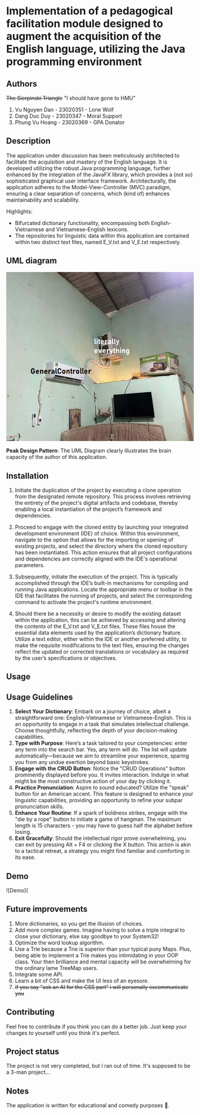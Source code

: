 # Implementation of a pedagogical facilitation module designed to augment the acquisition of the English language, utilizing the Java programming environment

## Authors
~~The Sierpinski Triangle~~ "I should have gone to HMU"
1. Vu Nguyen Dan - 23020351 - Lone Wolf
2. Dang Duc Duy - 23020347 - Moral Support
3. Phung Vu Hoang - 23020369 - GPA Donator

## Description
The application under discussion has been meticulously architected to facilitate the acquisition and mastery of the English language. 
It is developed utilizing the robust Java programming language, further enhanced by the integration of the JavaFX library, which provides a (not so) sophisticated graphical user interface framework. 
Architecturally, the application adheres to the Model-View-Controller (MVC) paradigm, ensuring a clear separation of concerns, which (kind of) enhances maintainability and scalability.

Highlights:
-  Bifurcated dictionary functionality, encompassing both English-Vietnamese and Vietnamese-English lexicons.
-  The repositories for linguistic data within this application are contained within two distinct text files, named E_V.txt and V_E.txt respectively. 

## UML diagram

![UML Diagram](src/main/resources/images/cursedUMLDiagram.jpg)

**Peak Design Pattern**: The UML Diagram clearly illustrates the brain capacity of the author of this application.

## Installation
1. Initiate the duplication of the project by executing a clone operation from the designated remote repository. This process involves retrieving the entirety of the project's digital artifacts and codebase, thereby enabling a local instantiation of the project’s framework and dependencies.

2. Proceed to engage with the cloned entity by launching your integrated development environment (IDE) of choice. Within this environment, navigate to the option that allows for the importing or opening of existing projects, and select the directory where the cloned repository has been instantiated. This action ensures that all project configurations and dependencies are correctly aligned with the IDE's operational parameters.

3. Subsequently, initiate the execution of the project. This is typically accomplished through the IDE’s built-in mechanisms for compiling and running Java applications. Locate the appropriate menu or toolbar in the IDE that facilitates the running of projects, and select the corresponding command to activate the project's runtime environment.

4. Should there be a necessity or desire to modify the existing dataset within the application, this can be achieved by accessing and altering the contents of the E_V.txt and V_E.txt files. These files house the essential data elements used by the application’s dictionary feature. Utilize a text editor, either within the IDE or another preferred utility, to make the requisite modifications to the text files, ensuring the changes reflect the updated or corrected translations or vocabulary as required by the user’s specifications or objectives.

## Usage
## Usage Guidelines

1. **Select Your Dictionary**: Embark on a journey of choice, albeit a straightforward one: English-Vietnamese or Vietnamese-English. This is an opportunity to engage in a task that simulates intellectual challenge. Choose thoughtfully, reflecting the depth of your decision-making capabilities.
2. **Type with Purpose**: Here’s a task tailored to your competencies: enter any term into the search bar. Yes, any term will do. The list will update automatically—because we aim to streamline your experience, sparing you from any undue exertion beyond basic keystrokes.
3. **Engage with the CRUD Button**: Notice the "CRUD Operations" button prominently displayed before you. It invites interaction. Indulge in what might be the most constructive action of your day by clicking it.
4. **Practice Pronunciation**: Aspire to sound educated? Utilize the "speak" button for an American accent. This feature is designed to enhance your linguistic capabilities, providing an opportunity to refine your subpar pronunciation skills.
5. **Enhance Your Routine**: If a spark of boldness strikes, engage with the "die by a rope" button to initiate a game of hangman. The maximum length is 15 characters - you may have to guess half the alphabet before losing.
6. **Exit Gracefully**: Should the intellectual rigor prove overwhelming, you can exit by pressing Alt + F4 or clicking the X button. This action is akin to a tactical retreat, a strategy you might find familiar and comforting in its ease.

## Demo
![Demo](

## Future improvements
1. More dictionaries, so you get the illusion of choices.
2. Add more complex games. Imagine having to solve a triple integral to close your dictionary, else say goodbye to your System32!
3. Optimize the word lookup algorithm.
4. Use a Trie because a Trie is superior than your typical puny Maps. Plus, being able to implement a Trie makes you intimidating in your OOP class. Your then brilliance and mental capacity will be overwhelming for the ordinary lame TreeMap users.
5. Integrate some API.
6. Learn a bit of CSS and make the UI less of an eyesore. 
7. ~~if you say "ask an AI for the CSS part" i will personally excommunicate you~~

## Contributing
Feel free to contribute if you think you can do a better job. Just keep your changes to yourself until you think it's perfect.

## Project status
The project is not very completed, but I ran out of time. It's supposed to be a 3-man project...

## Notes
The application is written for educational and comedy purposes 🤡.
